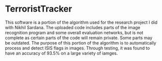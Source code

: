 # TerroristTracker
This software is a portion of the algorithm used for the research project I did with Nikhil Sardana. The uploaded code includes parts of the image recognition program and some overall evaluation networks, but is not complete as certain parts of the code will remain private. Some parts may be outdated.
The purpose of this portion of the algorithm is to automatically process and detect ISIS flags in images. Through testing, it was found to have an accuracy of 93.5% on a large variety of iamges.